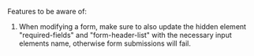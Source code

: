Features to be aware of: 

1. When modifying a form, make sure to also update the hidden element "required-fields" and "form-header-list" with the necessary input elements name, otherwise form submissions will fail.